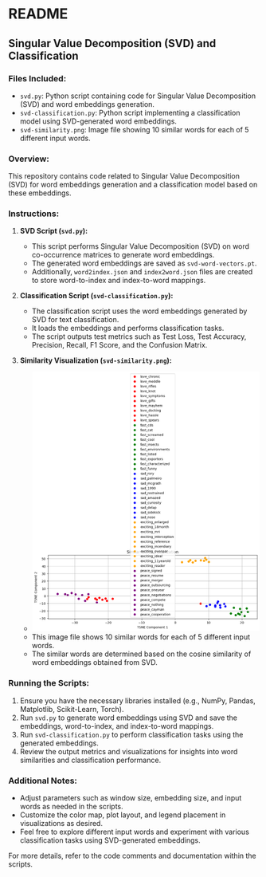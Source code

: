 # README

## Singular Value Decomposition (SVD) and Classification

### Files Included:

- `svd.py`: Python script containing code for Singular Value Decomposition (SVD) and word embeddings generation.
- `svd-classification.py`: Python script implementing a classification model using SVD-generated word embeddings.
- `svd-similarity.png`: Image file showing 10 similar words for each of 5 different input words.

### Overview:

This repository contains code related to Singular Value Decomposition (SVD) for word embeddings generation and a classification model based on these embeddings.

### Instructions:

1. **SVD Script (`svd.py`):**

   - This script performs Singular Value Decomposition (SVD) on word co-occurrence matrices to generate word embeddings.
   - The generated word embeddings are saved as `svd-word-vectors.pt`.
   - Additionally, `word2index.json` and `index2word.json` files are created to store word-to-index and index-to-word mappings.
2. **Classification Script (`svd-classification.py`):**

   - The classification script uses the word embeddings generated by SVD for text classification.
   - It loads the embeddings and performs classification tasks.
   - The script outputs test metrics such as Test Loss, Test Accuracy, Precision, Recall, F1 Score, and the Confusion Matrix.
3. **Similarity Visualization (`svd-similarity.png`):**
   
   - ![Similar Words](svd.png)
   - This image file shows 10 similar words for each of 5 different input words.
   - The similar words are determined based on the cosine similarity of word embeddings obtained from SVD.

### Running the Scripts:

1. Ensure you have the necessary libraries installed (e.g., NumPy, Pandas, Matplotlib, Scikit-Learn, Torch).
2. Run `svd.py` to generate word embeddings using SVD and save the embeddings, word-to-index, and index-to-word mappings.
3. Run `svd-classification.py` to perform classification tasks using the generated embeddings.
4. Review the output metrics and visualizations for insights into word similarities and classification performance.

### Additional Notes:

- Adjust parameters such as window size, embedding size, and input words as needed in the scripts.
- Customize the color map, plot layout, and legend placement in visualizations as desired.
- Feel free to explore different input words and experiment with various classification tasks using SVD-generated embeddings.

For more details, refer to the code comments and documentation within the scripts.
